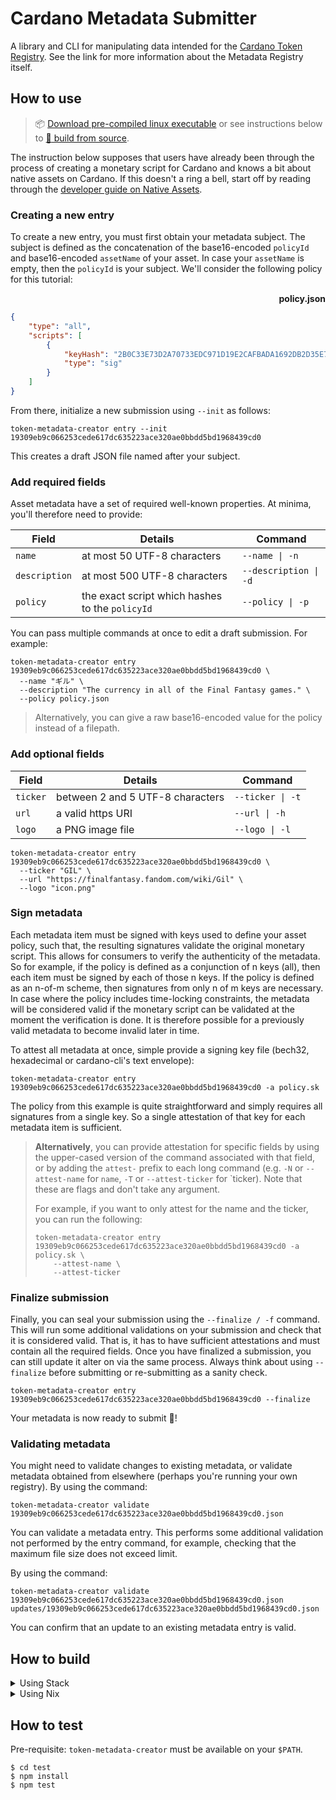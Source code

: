 # Cardano Metadata Submitter

A library and CLI for manipulating data intended for the [Cardano Token Registry](https://github.com/cardano-foundation/cardano-token-registry). See the link for more information about the Metadata Registry itself.

## How to use

> :package: [Download pre-compiled linux executable](https://hydra.iohk.io/job/Cardano/token-metadata-creator/native.metadataSubmitterTarball.x86_64-linux/latest-finished) or see instructions below to [:hammer: build from source](#how-to-build).

The instruction below supposes that users have already been through the process of creating a monetary script for Cardano and knows a bit about native assets on Cardano. If this doesn't a ring a bell, start off by reading through the [developer guide on Native Assets](https://developers.cardano.org/en/development-environments/native-tokens/native-tokens/).

### Creating a new entry

To create a new entry, you must first obtain your metadata subject. The subject is defined as the concatenation of the base16-encoded `policyId` and base16-encoded `assetName` of your asset. In case
your `assetName` is empty, then the `policyId` is your subject. We'll consider the following policy for this tutorial:

<p align="right"><strong>policy.json</strong></p>

```json
{
    "type": "all",
    "scripts": [
        {
            "keyHash": "2B0C33E73D2A70733EDC971D19E2CAFBADA1692DB2D35E7DC9453DF2",
            "type": "sig"
        }
    ]
}
```


From there, initialize a new submission using `--init` as follows:

```console
token-metadata-creator entry --init 19309eb9c066253cede617dc635223ace320ae0bbdd5bd1968439cd0
```

This creates a draft JSON file named after your subject.

### Add required fields

Asset metadata have a set of required well-known properties. At minima, you'll therefore need to provide:

| Field         | Details                                         | Command               |
| ---           | ---                                             | ---                   |
| `name`        | at most 50 UTF-8 characters                     | `--name \| -n`        |
| `description` | at most 500 UTF-8 characters                    | `--description \| -d` |
| `policy`      | the exact script which hashes to the `policyId` | `--policy \| -p`      |

You can pass multiple commands at once to edit a draft submission. For example:

```console
token-metadata-creator entry 19309eb9c066253cede617dc635223ace320ae0bbdd5bd1968439cd0 \
  --name "ギル" \
  --description "The currency in all of the Final Fantasy games." \
  --policy policy.json
```

> Alternatively, you can give a raw base16-encoded value for the policy instead of a filepath.
</details>

### Add optional fields

| Field    | Details                                                               | Command          |
| ---      | ---                                                                   | ---              |
| `ticker` | between 2 and 5 UTF-8 characters                                      | `--ticker \| -t` |
| `url`    | a valid https URI                                                     | `--url \| -h`    |
| `logo`   | a PNG image file                                                      | `--logo \| -l`   |

```console
token-metadata-creator entry 19309eb9c066253cede617dc635223ace320ae0bbdd5bd1968439cd0 \
  --ticker "GIL" \
  --url "https://finalfantasy.fandom.com/wiki/Gil" \
  --logo "icon.png"
```

### Sign metadata

Each metadata item must be signed with keys used to define your asset policy, such that, the resulting signatures validate the original monetary script.
This allows for consumers to verify the authenticity of the metadata. So for example, if the policy is defined as a conjunction of n keys (all), then
each item must be signed by each of those n keys. If the policy is defined as an n-of-m scheme, then signatures from only n of m keys are necessary. In
case where the policy includes time-locking constraints, the metadata will be considered valid if the monetary script can be validated at the moment the
verification is done. It is therefore possible for a previously valid metadata to become invalid later in time.

To attest all metadata at once, simple provide a signing key file (bech32, hexadecimal or cardano-cli's text envelope):

```console
token-metadata-creator entry 19309eb9c066253cede617dc635223ace320ae0bbdd5bd1968439cd0 -a policy.sk
```

The policy from this example is quite straightforward and simply requires all signatures from a single key. So a single attestation of that key for each metadata item is sufficient.

> **Alternatively**, you can provide attestation for specific fields by using the upper-cased version of the command associated with that field, or by adding the `attest-`
prefix to each long command (e.g. `-N` or `--attest-name` for `name`, `-T` or `--attest-ticker` for `ticker). Note that these are flags and don't take any argument.
>
> For example, if you want to only attest for the name and the ticker, you can run the following:
>
> ```console
> token-metadata-creator entry 19309eb9c066253cede617dc635223ace320ae0bbdd5bd1968439cd0 -a policy.sk \
>     --attest-name \
>     --attest-ticker
> ```

### Finalize submission

Finally, you can seal your submission using the `--finalize / -f` command. This will run some additional validations on your submission and check that it is
considered valid. That is, it has to have sufficient attestations and must contain all the required fields. Once you have finalized a submission, you can still
update it alter on via the same process. Always think about using `--finalize` before submitting or re-submitting as a sanity check.

```console
token-metadata-creator entry 19309eb9c066253cede617dc635223ace320ae0bbdd5bd1968439cd0 --finalize
```

Your metadata is now ready to submit :tada:!

### Validating metadata

You might need to validate changes to existing metadata, or validate
metadata obtained from elsewhere (perhaps you're running your own
registry). By using the command:

```console
token-metadata-creator validate 19309eb9c066253cede617dc635223ace320ae0bbdd5bd1968439cd0.json
```

You can validate a metadata entry. This performs some additional
validation not performed by the entry command, for example, checking
that the maximum file size does not exceed limit.

By using the command:

```console
token-metadata-creator validate 19309eb9c066253cede617dc635223ace320ae0bbdd5bd1968439cd0.json updates/19309eb9c066253cede617dc635223ace320ae0bbdd5bd1968439cd0.json
```

You can confirm that an update to an existing metadata entry is valid.

## How to build

<details>
  <summary>Using Stack</summary>

```console
$ stack build
```
</details>

<details>
  <summary>Using Nix</summary>

`nix-build` will build all the library components, including test suite.

To get a shell which has the tool in scope you can use `nix-shell -A devops`.

#### Setting up a nix cache

For both building with `nix-build` and using `nix-shell`, it might take a very long
time if you do not have the Cardano binary cache set up. Adding the
IOHK binary cache to your Nix configuration will speed up builds a lot,
since many things will have been built already by our CI.

If you find you are building packages that are not defined in this
repository, or if the build seems to take a very long time then you may
not have this set up properly.

To set up the cache:

* On non-NixOS, edit /etc/nix/nix.conf and add the following lines:

```
substituters        = https://hydra.iohk.io https://iohk.cachix.org https://cache.nixos.org/
trusted-public-keys = hydra.iohk.io:f/Ea+s+dFdN+3Y/G+FDgSq+a5NEWhJGzdjvKNGv0/EQ= iohk.cachix.org-1:DpRUyj7h7V830dp/i6Nti+NEO2/nhblbov/8MW7Rqoo= cache.nixos.org-1:6NCHdD59X431o0gWypbMrAURkbJ16ZPMQFGspcDShjY=
```

* On NixOS, set the following NixOS options:

```
nix = {
  binaryCaches          = [ "https://hydra.iohk.io" "https://iohk.cachix.org" ];
  binaryCachePublicKeys = [ "hydra.iohk.io:f/Ea+s+dFdN+3Y/G+FDgSq+a5NEWhJGzdjvKNGv0/EQ=" "iohk.cachix.org-1:DpRUyj7h7V830dp/i6Nti+NEO2/nhblbov/8MW7Rqoo=" ];
};
```
</details>

## How to test

Pre-requisite: `token-metadata-creator` must be available on your `$PATH`.

```
$ cd test
$ npm install
$ npm test
```
